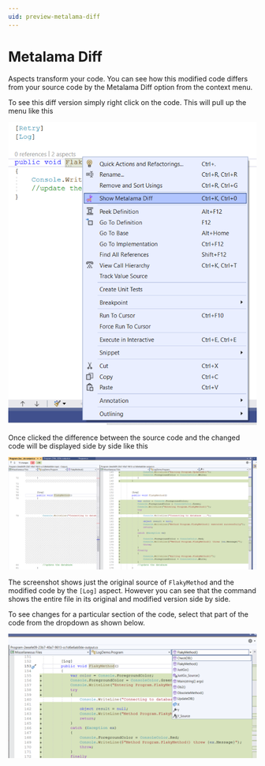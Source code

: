 ```yaml
---
uid: preview-metalama-diff
---
```


# Metalama Diff 
Aspects transform your code. You can see how this modified code differs from your source code by the Metalama Diff option from the context menu. 

To see this diff version simply right click on the code. This will pull up the menu like this 

![Metalama_Diff_Menu_Option](../images/../using-aspects/images/showing_metalama_diff_option.png)

Once clicked the difference between the source code and the changed code will be displayed side by side like this 

![Metalama_Diff_Side_by_Side](../images/../using-aspects/images/lama_diff_side_by_side.png)

The screenshot shows just the original source of `FlakyMethod` and the modified code by the `[Log]` aspect. However you can see that the command shows the entire file in its original and modified version side by side. 

To see changes for a particular section of the code, select that part of the code from the dropdown as shown below. 

![Diff_change_selector](../images/../using-aspects/images/metalama_diff_change_view_selector.png)